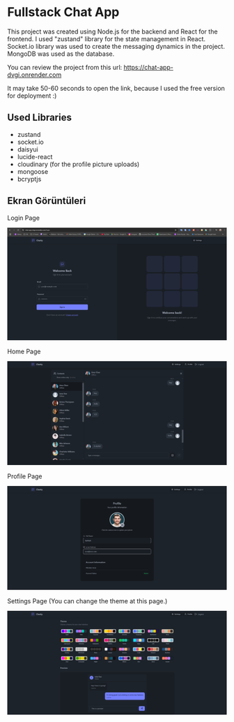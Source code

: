 
# Fullstack Chat App

This project was created using Node.js for the backend and React for the frontend. I used "zustand" library for the state management in React. Socket.io library was used to create the messaging dynamics in the project. MongoDB was used as the database.

You can review the project from this url: https://chat-app-dvgi.onrender.com 

It may take 50-60 seconds to open the link, because I used the free version for deployment :)




## Used Libraries

- zustand
- socket.io
- daisyui
- lucide-react
- cloudinary (for the profile picture uploads)
- mongoose
- bcryptjs
  


## Ekran Görüntüleri
Login Page

![Login](https://github.com/onuroner/chat-app/blob/main/screenshots/login_page.png)

Home Page

![HomePage](https://github.com/onuroner/chat-app/blob/main/screenshots/home_page.png)

Profile Page

![ProfilePage](https://github.com/onuroner/chat-app/blob/main/screenshots/profile%20page.png)
  
Settings Page (You can change the theme at this page.)

![SettingsPage](https://github.com/onuroner/chat-app/blob/main/screenshots/settings_page.png)
